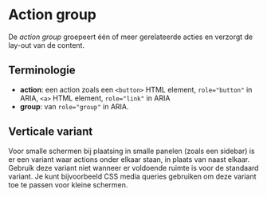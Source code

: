 <!-- @license CC0-1.0 -->

# Action group

De _action group_ groepeert één of meer gerelateerde acties en verzorgt de lay-out van de content.

## Terminologie

- **action**: een action zoals een `<button>` HTML element, `role="button"` in ARIA, `<a>` HTML element, `role="link"` in ARIA
- **group**: van `role="group"` in ARIA.

## Verticale variant

Voor smalle schermen bij plaatsing in smalle panelen (zoals een sidebar) is er een variant waar actions onder elkaar staan, in plaats van naast elkaar. Gebruik deze variant niet wanneer er voldoende ruimte is voor de standaard variant. Je kunt bijvoorbeeld CSS media queries gebruiken om deze variant toe te passen voor kleine schermen.
